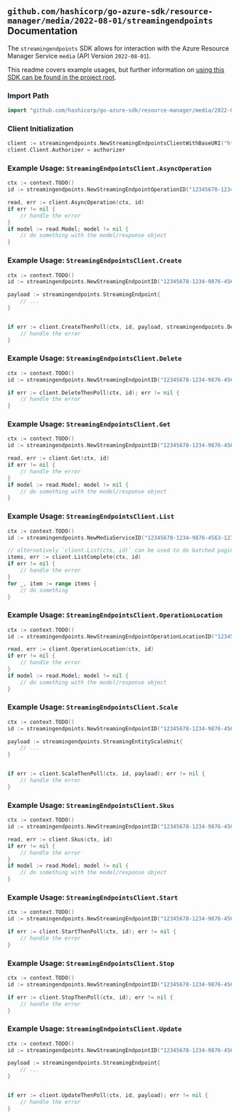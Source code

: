 
## `github.com/hashicorp/go-azure-sdk/resource-manager/media/2022-08-01/streamingendpoints` Documentation

The `streamingendpoints` SDK allows for interaction with the Azure Resource Manager Service `media` (API Version `2022-08-01`).

This readme covers example usages, but further information on [using this SDK can be found in the project root](https://github.com/hashicorp/go-azure-sdk/tree/main/docs).

### Import Path

```go
import "github.com/hashicorp/go-azure-sdk/resource-manager/media/2022-08-01/streamingendpoints"
```


### Client Initialization

```go
client := streamingendpoints.NewStreamingEndpointsClientWithBaseURI("https://management.azure.com")
client.Client.Authorizer = authorizer
```


### Example Usage: `StreamingEndpointsClient.AsyncOperation`

```go
ctx := context.TODO()
id := streamingendpoints.NewStreamingEndpointOperationID("12345678-1234-9876-4563-123456789012", "example-resource-group", "mediaServiceValue", "operationIdValue")

read, err := client.AsyncOperation(ctx, id)
if err != nil {
	// handle the error
}
if model := read.Model; model != nil {
	// do something with the model/response object
}
```


### Example Usage: `StreamingEndpointsClient.Create`

```go
ctx := context.TODO()
id := streamingendpoints.NewStreamingEndpointID("12345678-1234-9876-4563-123456789012", "example-resource-group", "mediaServiceValue", "streamingEndpointValue")

payload := streamingendpoints.StreamingEndpoint{
	// ...
}


if err := client.CreateThenPoll(ctx, id, payload, streamingendpoints.DefaultCreateOperationOptions()); err != nil {
	// handle the error
}
```


### Example Usage: `StreamingEndpointsClient.Delete`

```go
ctx := context.TODO()
id := streamingendpoints.NewStreamingEndpointID("12345678-1234-9876-4563-123456789012", "example-resource-group", "mediaServiceValue", "streamingEndpointValue")

if err := client.DeleteThenPoll(ctx, id); err != nil {
	// handle the error
}
```


### Example Usage: `StreamingEndpointsClient.Get`

```go
ctx := context.TODO()
id := streamingendpoints.NewStreamingEndpointID("12345678-1234-9876-4563-123456789012", "example-resource-group", "mediaServiceValue", "streamingEndpointValue")

read, err := client.Get(ctx, id)
if err != nil {
	// handle the error
}
if model := read.Model; model != nil {
	// do something with the model/response object
}
```


### Example Usage: `StreamingEndpointsClient.List`

```go
ctx := context.TODO()
id := streamingendpoints.NewMediaServiceID("12345678-1234-9876-4563-123456789012", "example-resource-group", "mediaServiceValue")

// alternatively `client.List(ctx, id)` can be used to do batched pagination
items, err := client.ListComplete(ctx, id)
if err != nil {
	// handle the error
}
for _, item := range items {
	// do something
}
```


### Example Usage: `StreamingEndpointsClient.OperationLocation`

```go
ctx := context.TODO()
id := streamingendpoints.NewStreamingEndpointOperationLocationID("12345678-1234-9876-4563-123456789012", "example-resource-group", "mediaServiceValue", "streamingEndpointValue", "operationIdValue")

read, err := client.OperationLocation(ctx, id)
if err != nil {
	// handle the error
}
if model := read.Model; model != nil {
	// do something with the model/response object
}
```


### Example Usage: `StreamingEndpointsClient.Scale`

```go
ctx := context.TODO()
id := streamingendpoints.NewStreamingEndpointID("12345678-1234-9876-4563-123456789012", "example-resource-group", "mediaServiceValue", "streamingEndpointValue")

payload := streamingendpoints.StreamingEntityScaleUnit{
	// ...
}


if err := client.ScaleThenPoll(ctx, id, payload); err != nil {
	// handle the error
}
```


### Example Usage: `StreamingEndpointsClient.Skus`

```go
ctx := context.TODO()
id := streamingendpoints.NewStreamingEndpointID("12345678-1234-9876-4563-123456789012", "example-resource-group", "mediaServiceValue", "streamingEndpointValue")

read, err := client.Skus(ctx, id)
if err != nil {
	// handle the error
}
if model := read.Model; model != nil {
	// do something with the model/response object
}
```


### Example Usage: `StreamingEndpointsClient.Start`

```go
ctx := context.TODO()
id := streamingendpoints.NewStreamingEndpointID("12345678-1234-9876-4563-123456789012", "example-resource-group", "mediaServiceValue", "streamingEndpointValue")

if err := client.StartThenPoll(ctx, id); err != nil {
	// handle the error
}
```


### Example Usage: `StreamingEndpointsClient.Stop`

```go
ctx := context.TODO()
id := streamingendpoints.NewStreamingEndpointID("12345678-1234-9876-4563-123456789012", "example-resource-group", "mediaServiceValue", "streamingEndpointValue")

if err := client.StopThenPoll(ctx, id); err != nil {
	// handle the error
}
```


### Example Usage: `StreamingEndpointsClient.Update`

```go
ctx := context.TODO()
id := streamingendpoints.NewStreamingEndpointID("12345678-1234-9876-4563-123456789012", "example-resource-group", "mediaServiceValue", "streamingEndpointValue")

payload := streamingendpoints.StreamingEndpoint{
	// ...
}


if err := client.UpdateThenPoll(ctx, id, payload); err != nil {
	// handle the error
}
```
